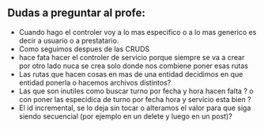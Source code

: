 ## Dudas a preguntar al profe: 
* Cuando hago el controler voy a lo mas especifico o a lo mas generico es decir a usuario o a prestatario.
* Como seguimos despues de las CRUDS
* hace fata hacer el controler de servicio porque siempre se va a crear por otro lado nuca se crea solo donde nos combiene poner esas rutas
* Las rutas que hacen cosas en mas de una entidad decidimos en que entidad ponerla o hacemos archivos distintos? 
* Las que son inutiles como buscar turno por fecha y hora hacen falta ? o con poner las especidica de turno por fecha hora y servicio esta bien ? 
* El id incremental, se lo deja sin tocar o alteramos el valor para que siga siendo secuencial (por ejemplo en un delete y luego en un post)?

